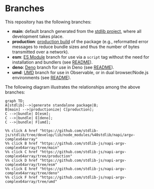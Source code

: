 <!--

@license Apache-2.0

Copyright (c) 2022 The Stdlib Authors.

Licensed under the Apache License, Version 2.0 (the "License");
you may not use this file except in compliance with the License.
You may obtain a copy of the License at

    http://www.apache.org/licenses/LICENSE-2.0

Unless required by applicable law or agreed to in writing, software
distributed under the License is distributed on an "AS IS" BASIS,
WITHOUT WARRANTIES OR CONDITIONS OF ANY KIND, either express or implied.
See the License for the specific language governing permissions and
limitations under the License.

-->

# Branches

This repository has the following branches:

-   **main**: default branch generated from the [stdlib project][stdlib-url], where all development takes place.
-   **production**: [production build][production-url] of the package (e.g., reformatted error messages to reduce bundle sizes and thus the number of bytes transmitted over a network).
-   **esm**: [ES Module][esm-url] branch for use via a `script` tag without the need for installation and bundlers (see [README][esm-readme]).
-   **deno**: [Deno][deno-url] branch for use in Deno (see [README][deno-readme]).
-   **umd**: [UMD][umd-url] branch for use in Observable, or in dual browser/Node.js environments (see [README][umd-readme]).

The following diagram illustrates the relationships among the above branches:

```mermaid
graph TD;
A[stdlib]-->|generate standalone package|B;
B[main] -->|productionize| C[production];
C -->|bundle| D[esm];
C -->|bundle| E[deno];
C -->|bundle| F[umd];

%% click A href "https://github.com/stdlib-js/stdlib/tree/develop/lib/node_modules/%40stdlib/napi/argv-complex64array"
%% click B href "https://github.com/stdlib-js/napi-argv-complex64array/tree/main"
%% click C href "https://github.com/stdlib-js/napi-argv-complex64array/tree/production"
%% click D href "https://github.com/stdlib-js/napi-argv-complex64array/tree/esm"
%% click E href "https://github.com/stdlib-js/napi-argv-complex64array/tree/deno"
%% click F href "https://github.com/stdlib-js/napi-argv-complex64array/tree/umd"
```

[stdlib-url]: https://github.com/stdlib-js/stdlib/tree/develop/lib/node_modules/%40stdlib/napi/argv-complex64array
[production-url]: https://github.com/stdlib-js/napi-argv-complex64array/tree/production
[deno-url]: https://github.com/stdlib-js/napi-argv-complex64array/tree/deno
[deno-readme]: https://github.com/stdlib-js/napi-argv-complex64array/blob/deno/README.md
[umd-url]: https://github.com/stdlib-js/napi-argv-complex64array/tree/umd
[umd-readme]: https://github.com/stdlib-js/napi-argv-complex64array/blob/umd/README.md
[esm-url]: https://github.com/stdlib-js/napi-argv-complex64array/tree/esm
[esm-readme]: https://github.com/stdlib-js/napi-argv-complex64array/blob/esm/README.md